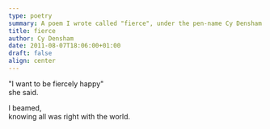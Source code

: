 ```yaml
---
type: poetry
summary: A poem I wrote called "fierce", under the pen-name Cy Densham.
title: fierce
author: Cy Densham
date: 2011-08-07T18:06:00+01:00
draft: false
align: center
---
```

"I want to be fiercely happy"\
she said.

I beamed,\
knowing all was right with the world.
